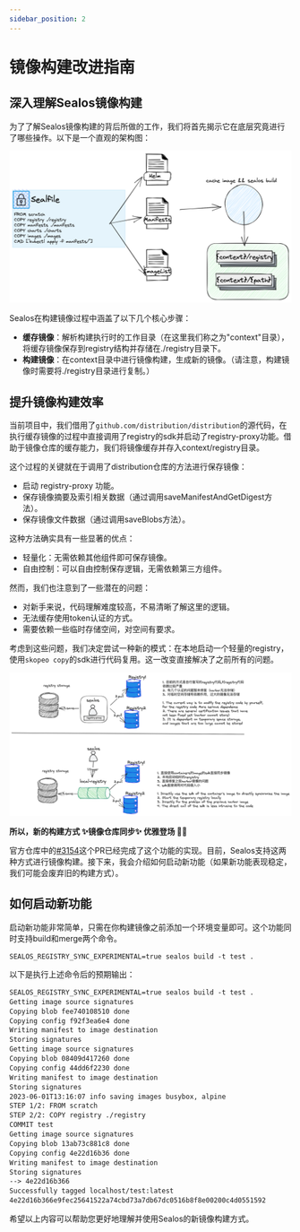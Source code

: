 ```yaml
---
sidebar_position: 2
---
```


# 镜像构建改进指南

## 深入理解Sealos镜像构建

为了了解Sealos镜像构建的背后所做的工作，我们将首先揭示它在底层究竟进行了哪些操作。以下是一个直观的架构图：

![](images/build.png)

Sealos在构建镜像过程中涵盖了以下几个核心步骤：

- **缓存镜像**：解析构建执行时的工作目录（在这里我们称之为"context"目录），将缓存镜像保存到registry结构并存储在./registry目录下。
- **构建镜像**：在context目录中进行镜像构建，生成新的镜像。（请注意，构建镜像时需要将./registry目录进行复制。）

## 提升镜像构建效率

当前项目中，我们借用了`github.com/distribution/distribution`的源代码，在执行缓存镜像的过程中直接调用了registry的sdk并启动了registry-proxy功能。借助于镜像仓库的缓存能力，我们将镜像缓存并存入context/registry目录。

这个过程的关键就在于调用了distribution仓库的方法进行保存镜像：

- 启动 registry-proxy 功能。
- 保存镜像摘要及索引相关数据（通过调用saveManifestAndGetDigest方法）。
- 保存镜像文件数据（通过调用saveBlobs方法）。

这种方法确实具有一些显著的优点：

- 轻量化：无需依赖其他组件即可保存镜像。
- 自由控制：可以自由控制保存逻辑，无需依赖第三方组件。

然而，我们也注意到了一些潜在的问题：

- 对新手来说，代码理解难度较高，不易清晰了解这里的逻辑。
- 无法缓存使用token认证的方式。
- 需要依赖一些临时存储空间，对空间有要求。

考虑到这些问题，我们决定尝试一种新的模式：在本地启动一个轻量的registry，使用`skopeo copy`的sdk进行代码复用。这一改变直接解决了之前所有的问题。

![](images/registry-build.png)

**所以，新的构建方式 ✨镜像仓库同步✨ 优雅登场 🎉🎉**

官方仓库中的[#3154](https://github.com/labring/sealos/pull/3154)这个PR已经完成了这个功能的实现。目前，Sealos支持这两种方式进行镜像构建。接下来，我会介绍如何启动新功能（如果新功能表现稳定，我们可能会废弃旧的构建方式）。

## 如何启动新功能

启动新功能非常简单，只需在你构建镜像之前添加一个环境变量即可。这个功能同时支持build和merge两个命令。

```shell
SEALOS_REGISTRY_SYNC_EXPERIMENTAL=true sealos build -t test .
```

以下是执行上述命令后的预期输出：

```tex
SEALOS_REGISTRY_SYNC_EXPERIMENTAL=true sealos build -t test .
Getting image source signatures
Copying blob fee740108510 done
Copying config f92f3ea6e4 done
Writing manifest to image destination
Storing signatures
Getting image source signatures
Copying blob 08409d417260 done
Copying config 44dd6f2230 done
Writing manifest to image destination
Storing signatures
2023-06-01T13:16:07 info saving images busybox, alpine
STEP 1/2: FROM scratch
STEP 2/2: COPY registry ./registry
COMMIT test
Getting image source signatures
Copying blob 13ab73c881c8 done
Copying config 4e22d16b36 done
Writing manifest to image destination
Storing signatures
--> 4e22d16b366
Successfully tagged localhost/test:latest
4e22d16b366e9fec25641522a74cbd73a7db67dc0516b8f8e00200c4d0551592
```

希望以上内容可以帮助您更好地理解并使用Sealos的新镜像构建方式。
